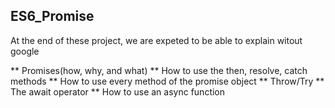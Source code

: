 ## ES6_Promise

At the end of these project, we are expeted to be able to explain witout google

** Promises(how, why, and what)
** How to use the then, resolve, catch methods
** How to use every method of the promise object
** Throw/Try
** The await operator
** How to use an async function
